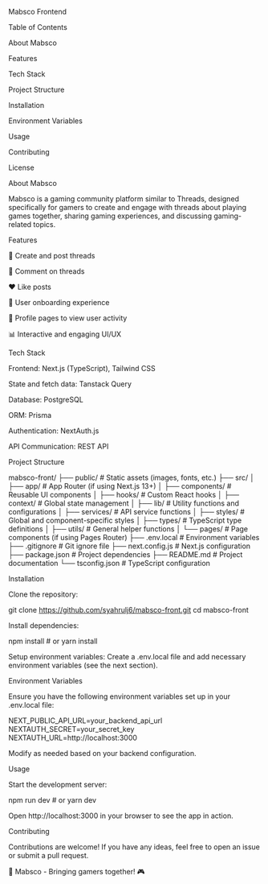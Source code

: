 Mabsco Frontend

Table of Contents

About Mabsco

Features

Tech Stack

Project Structure

Installation

Environment Variables

Usage

Contributing

License

About Mabsco

Mabsco is a gaming community platform similar to Threads, designed specifically for gamers to create and engage with threads about playing games together, sharing gaming experiences, and discussing gaming-related topics.

Features

📝 Create and post threads

💬 Comment on threads

❤️ Like posts

🚀 User onboarding experience

👤 Profile pages to view user activity

📊 Interactive and engaging UI/UX

Tech Stack

Frontend: Next.js (TypeScript), Tailwind CSS

State and fetch data: Tanstack Query 

Database: PostgreSQL

ORM: Prisma

Authentication: NextAuth.js

API Communication: REST API

Project Structure

mabsco-front/
├── public/             # Static assets (images, fonts, etc.)
├── src/
│   ├── app/            # App Router (if using Next.js 13+)
│   ├── components/     # Reusable UI components
│   ├── hooks/          # Custom React hooks
│   ├── context/        # Global state management
│   ├── lib/            # Utility functions and configurations
│   ├── services/       # API service functions
│   ├── styles/         # Global and component-specific styles
│   ├── types/          # TypeScript type definitions
│   ├── utils/          # General helper functions
│   └── pages/          # Page components (if using Pages Router)
├── .env.local          # Environment variables
├── .gitignore          # Git ignore file
├── next.config.js      # Next.js configuration
├── package.json        # Project dependencies
├── README.md           # Project documentation
└── tsconfig.json       # TypeScript configuration

Installation

Clone the repository:

git clone https://github.com/syahrulj6/mabsco-front.git
cd mabsco-front

Install dependencies:

npm install  # or yarn install

Setup environment variables:
Create a .env.local file and add necessary environment variables (see the next section).

Environment Variables

Ensure you have the following environment variables set up in your .env.local file:

NEXT_PUBLIC_API_URL=your_backend_api_url
NEXTAUTH_SECRET=your_secret_key
NEXTAUTH_URL=http://localhost:3000

Modify as needed based on your backend configuration.

Usage

Start the development server:

npm run dev  # or yarn dev

Open http://localhost:3000 in your browser to see the app in action.

Contributing

Contributions are welcome! If you have any ideas, feel free to open an issue or submit a pull request.


🚀 Mabsco - Bringing gamers together! 🎮
